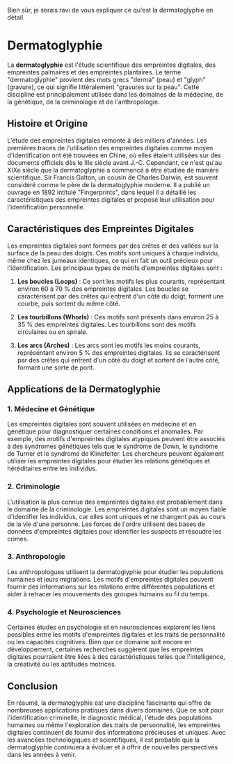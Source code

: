 Bien sûr, je serais ravi de vous expliquer ce qu'est la dermatoglyphie en détail.

# Dermatoglyphie

La **dermatoglyphie** est l'étude scientifique des empreintes digitales, des empreintes palmaires et des empreintes plantaires. Le terme "dermatoglyphie" provient des mots grecs "derma" (peau) et "glyph" (gravure), ce qui signifie littéralement "gravures sur la peau". Cette discipline est principalement utilisée dans les domaines de la médecine, de la génétique, de la criminologie et de l'anthropologie.

## Histoire et Origine

L'étude des empreintes digitales remonte à des milliers d'années. Les premières traces de l'utilisation des empreintes digitales comme moyen d'identification ont été trouvées en Chine, où elles étaient utilisées sur des documents officiels dès le IIIe siècle avant J.-C. Cependant, ce n'est qu'au XIXe siècle que la dermatoglyphie a commencé à être étudiée de manière scientifique. Sir Francis Galton, un cousin de Charles Darwin, est souvent considéré comme le père de la dermatoglyphie moderne. Il a publié un ouvrage en 1892 intitulé "Fingerprints", dans lequel il a détaillé les caractéristiques des empreintes digitales et proposé leur utilisation pour l'identification personnelle.

## Caractéristiques des Empreintes Digitales

Les empreintes digitales sont formées par des crêtes et des vallées sur la surface de la peau des doigts. Ces motifs sont uniques à chaque individu, même chez les jumeaux identiques, ce qui en fait un outil précieux pour l'identification. Les principaux types de motifs d'empreintes digitales sont :

1. **Les boucles (Loops)** : Ce sont les motifs les plus courants, représentant environ 60 à 70 % des empreintes digitales. Les boucles se caractérisent par des crêtes qui entrent d'un côté du doigt, forment une courbe, puis sortent du même côté.

2. **Les tourbillons (Whorls)** : Ces motifs sont présents dans environ 25 à 35 % des empreintes digitales. Les tourbillons sont des motifs circulaires ou en spirale.

3. **Les arcs (Arches)** : Les arcs sont les motifs les moins courants, représentant environ 5 % des empreintes digitales. Ils se caractérisent par des crêtes qui entrent d'un côté du doigt et sortent de l'autre côté, formant une sorte de pont.

## Applications de la Dermatoglyphie

### 1. **Médecine et Génétique**

Les empreintes digitales sont souvent utilisées en médecine et en génétique pour diagnostiquer certaines conditions et anomalies. Par exemple, des motifs d'empreintes digitales atypiques peuvent être associés à des syndromes génétiques tels que le syndrome de Down, le syndrome de Turner et le syndrome de Klinefelter. Les chercheurs peuvent également utiliser les empreintes digitales pour étudier les relations génétiques et héréditaires entre les individus.

### 2. **Criminologie**

L'utilisation la plus connue des empreintes digitales est probablement dans le domaine de la criminologie. Les empreintes digitales sont un moyen fiable d'identifier les individus, car elles sont uniques et ne changent pas au cours de la vie d'une personne. Les forces de l'ordre utilisent des bases de données d'empreintes digitales pour identifier les suspects et résoudre les crimes.

### 3. **Anthropologie**

Les anthropologues utilisent la dermatoglyphie pour étudier les populations humaines et leurs migrations. Les motifs d'empreintes digitales peuvent fournir des informations sur les relations entre différentes populations et aider à retracer les mouvements des groupes humains au fil du temps.

### 4. **Psychologie et Neurosciences**

Certaines études en psychologie et en neurosciences explorent les liens possibles entre les motifs d'empreintes digitales et les traits de personnalité ou les capacités cognitives. Bien que ce domaine soit encore en développement, certaines recherches suggèrent que les empreintes digitales pourraient être liées à des caractéristiques telles que l'intelligence, la créativité ou les aptitudes motrices.

## Conclusion

En résumé, la dermatoglyphie est une discipline fascinante qui offre de nombreuses applications pratiques dans divers domaines. Que ce soit pour l'identification criminelle, le diagnostic médical, l'étude des populations humaines ou même l'exploration des traits de personnalité, les empreintes digitales continuent de fournir des informations précieuses et uniques. Avec les avancées technologiques et scientifiques, il est probable que la dermatoglyphie continuera à évoluer et à offrir de nouvelles perspectives dans les années à venir.